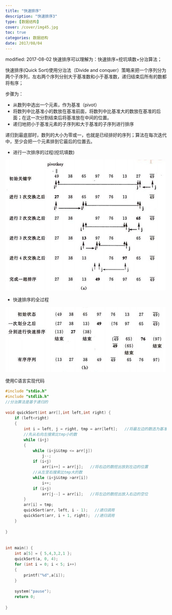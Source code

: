 ```yaml
---
title: "快速排序"
description: "快速排序3"
type: [数据结构]
cover: /cover/img45.jpg
toc: true
categories: 数据结构
date: 2017/08/04
---
```

modified: 2017-08-02
快速排序可以理解为：快速排序=挖坑填数+分治算法；
<!--more-->
快速排序(Quick Sort)使用分治法（Divide and conquer）策略来把一个序列分为两个子序列，左右两个序列分别大于基准数和小于基准数，递归结束后所有的数都将有序；

步骤为：

* 从数列中选出一个元素，作为基准（pivot）
* 将数列中比基准小的数放在基准前面，将数列中比基准大的数放在基准的后面；在这一次分割结束后将基准放在中间的位置。
* 递归地把小于基准元素的子序列和大于基准的子序列进行排序

递归到最底部时，数列的大小为零或一，也就是已经排好的序列；算法在每次迭代中，至少会把一个元素排到它最后的位置去。 


* 进行一次排序的过程(挖坑填数)
  

![](/public/img/DataStructure/quick_sort.jpg)


* 快速排序的全过程


![](/public/img/DataStructure/quick_sort_01.jpg)


使用C语言实现代码

```c
#include "stdio.h"
#include "stdlib.h"
//分治算法是基于递归的

void quickSort(int arr[],int left,int right) {
	if (left<right)
	{
		int i = left, j = right, tmp = arr[left];   //将最左边的数选为基准数字
		//先从右向左搜索比tmp小的数
		while (i<j)
		{
			while (i<j&&tmp <= arr[j])
				j--;
			if (i<j)
				arr[i++] = arr[j];   //将右边的数挖出放到左边的位置
			//从左至右搜索比tmp大的数
			while (i<j&&tmp >arr[i])
				i++;
			if (i<j)
				arr[j--] = arr[i];   //将左边的数挖出放入右边的空位
		}
		arr[i] = tmp;     
		quickSort(arr, left, i - 1);   //递归调用
		quickSort(arr, i + 1, right);  //递归调用
	}

}


int main() {
	int a[5] = { 5,4,3,2,1 };
	quickSort(a, 0, 4);
	for (int i = 0; i < 5; i++)
	{
		printf("%d",a[i]);
	}
		
	system("pause");
	return 0;

}

```